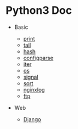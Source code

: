 # Python3 Doc

- Basic
    - [print](./print)
    - [tail](./tail)
    - [hash](./hash)
    - [configparse](./configparse)
    - [iter](./iter)
    - [os](./os)
    - [signal](./signal)
    - [sort](./sort)
    - [nginxlog](./nginxlog/)
    - [ftp](./ftp.md)

- Web
    - [Django](./django)
